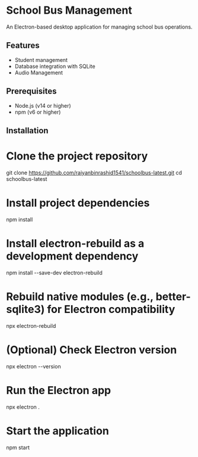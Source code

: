 # School Bus Management

An Electron-based desktop application for managing school bus operations.

## Features

- Student management
- Database integration with SQLite
- Audio Management
## Prerequisites

- Node.js (v14 or higher)
- npm (v6 or higher)

## Installation
# Clone the project repository
git clone https://github.com/raiyanbinrashid1541/schoolbus-latest.git
cd schoolbus-latest

# Install project dependencies
npm install

# Install electron-rebuild as a development dependency
npm install --save-dev electron-rebuild

# Rebuild native modules (e.g., better-sqlite3) for Electron compatibility
npx electron-rebuild

# (Optional) Check Electron version
npx electron --version

# Run the Electron app
npx electron .

# Start the application
npm start
